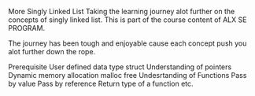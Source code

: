 More Singly Linked List
Taking the learning journey alot further on the concepts of singly linked list. This is part of the course content of ALX SE PROGRAM.

The journey has been tough and enjoyable cause each concept push you alot further down the rope.

Prerequisite
User defined data type struct
Understanding of pointers
Dynamic memory allocation
malloc
free
Undesrtanding of Functions
Pass by value
Pass by reference
Return type of a function
etc.
